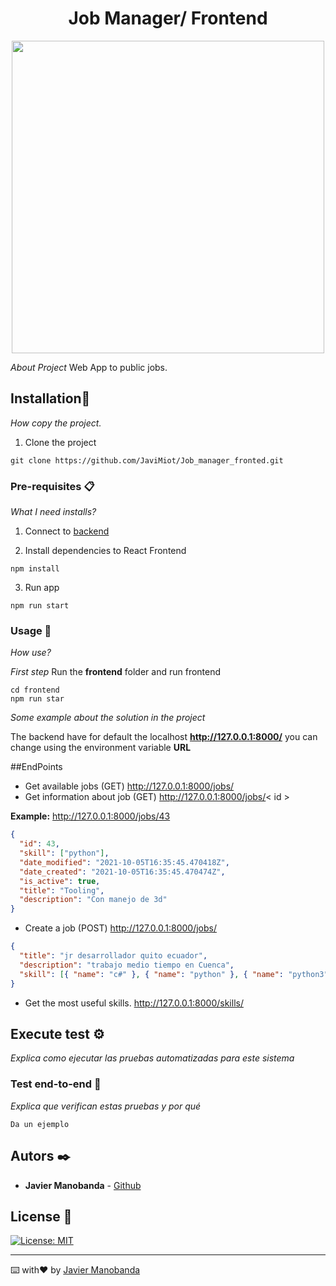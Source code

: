 <div align="center">
    <h1 style="text-align: center">Job Manager/ Frontend</h1>
</div>

<div align="center" >
	<img width="500" src="https://i.imgur.com/TuAy327.png"/>
</div>

_About Project_
Web App to public jobs.

## Installation🚀

_How copy the project._

1. Clone the project

```shell
git clone https://github.com/JaviMiot/Job_manager_fronted.git
```

### Pre-requisites 📋

_What I need installs?_

1. Connect to [backend](https://github.com/JaviMiot/Job_manager_backend)


2. Install dependencies to React Frontend

```shell
npm install
```
3. Run app
```shell
npm run start
```

### Usage 🔧

_How use?_

_First step_ Run the **frontend** folder and run frontend

```shell
cd frontend
npm run star
```

_Some example about the solution in the project_

The backend have for default the localhost **http://127.0.0.1:8000/** you can change using the environment variable **URL**

##EndPoints

- Get available jobs (GET)
  http://127.0.0.1:8000/jobs/
- Get information about job (GET)
  http://127.0.0.1:8000/jobs/< id >

**Example:** http://127.0.0.1:8000/jobs/43

```json
{
  "id": 43,
  "skill": ["python"],
  "date_modified": "2021-10-05T16:35:45.470418Z",
  "date_created": "2021-10-05T16:35:45.470474Z",
  "is_active": true,
  "title": "Tooling",
  "description": "Con manejo de 3d"
}
```

- Create a job (POST)
  http://127.0.0.1:8000/jobs/

```json
{
  "title": "jr desarrollador quito ecuador",
  "description": "trabajo medio tiempo en Cuenca",
  "skill": [{ "name": "c#" }, { "name": "python" }, { "name": "python3" }]
}
```

- Get the most useful skills.
  http://127.0.0.1:8000/skills/

## Execute test ⚙️

_Explica como ejecutar las pruebas automatizadas para este sistema_

### Test end-to-end 🔩

_Explica que verifican estas pruebas y por qué_

```
Da un ejemplo
```

## Autors ✒️

- **Javier Manobanda** - [Github](https://github.com/JaviManobanda)

## License 📄

[![License: MIT](https://img.shields.io/badge/License-MIT-yellow.svg)](https://opensource.org/licenses/MIT)

---

⌨️ with❤️ by [Javier Manobanda](https://github.com/JaviMiot)
